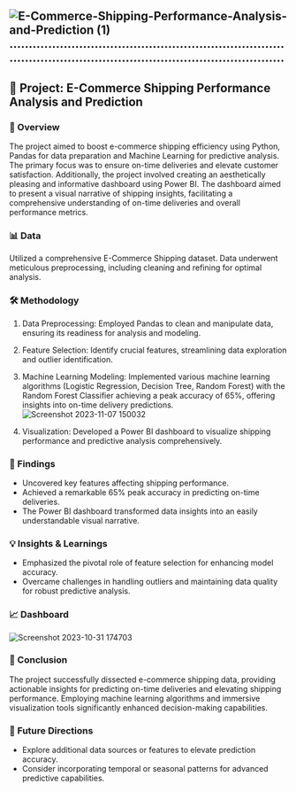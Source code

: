 ![E-Commerce-Shipping-Performance-Analysis-and-Prediction (1)](https://github.com/Akhyata/3.-E-Commerce-Shipping-Performance-Analysis-and-Prediction-/assets/143725909/ec3893d5-177c-4a40-851b-cd51c9126efa)
..............................................................................................................................................
---

## 🚀 Project: E-Commerce Shipping Performance Analysis and Prediction

### 🌟 Overview

The project aimed to boost e-commerce shipping efficiency using Python, Pandas for data preparation and Machine Learning for predictive analysis. The primary focus was to ensure on-time deliveries and elevate customer satisfaction. Additionally, the project involved creating an aesthetically pleasing and informative dashboard using Power BI. The dashboard aimed to present a visual narrative of shipping insights, facilitating a comprehensive understanding of on-time deliveries and overall performance metrics.

### 📊 Data

Utilized a comprehensive E-Commerce Shipping dataset. Data underwent meticulous preprocessing, including cleaning and refining for optimal analysis.

### 🛠️ Methodology

1. Data Preprocessing: Employed Pandas to clean and manipulate data, ensuring its readiness for analysis and modeling.

2. Feature Selection: Identify crucial features, streamlining data exploration and outlier identification.

3. Machine Learning Modeling: Implemented various machine learning algorithms (Logistic Regression, Decision Tree, Random Forest) with the Random Forest Classifier achieving a peak accuracy of 65%, 
   offering insights into on-time delivery predictions.
   ![Screenshot 2023-11-07 150032](https://github.com/Akhyata/3.-E-Commerce-Shipping-Performance-Analysis-and-Prediction-/assets/143725909/40e2ae9f-7eb1-45cd-8bb1-3f5a6f664970)

3. Visualization: Developed a Power BI dashboard to visualize shipping performance and predictive analysis comprehensively.

### 🎯 Findings

- Uncovered key features affecting shipping performance.
- Achieved a remarkable 65% peak accuracy in predicting on-time deliveries.
- The Power BI dashboard transformed data insights into an easily understandable visual narrative.

### 💡 Insights & Learnings

- Emphasized the pivotal role of feature selection for enhancing model accuracy.
- Overcame challenges in handling outliers and maintaining data quality for robust predictive analysis.

### 📈 Dashboard
 ![Screenshot 2023-10-31 174703](https://github.com/Akhyata/E-Commerce-Shipping-Performance-Analysis-and-Prediction-/assets/143725909/aa5e0be0-3cbc-4c33-870e-4bbeb4cf0614)

### 🏁 Conclusion

The project successfully dissected e-commerce shipping data, providing actionable insights for predicting on-time deliveries and elevating shipping performance. Employing machine learning algorithms and immersive visualization tools significantly enhanced decision-making capabilities.

### 🚀 Future Directions

- Explore additional data sources or features to elevate prediction accuracy.
- Consider incorporating temporal or seasonal patterns for advanced predictive capabilities.


